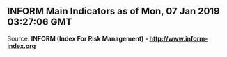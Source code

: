 ## INFORM Main Indicators as of Mon, 07 Jan 2019 03:27:06 GMT

Source: **INFORM (Index For Risk Management) - http://www.inform-index.org**